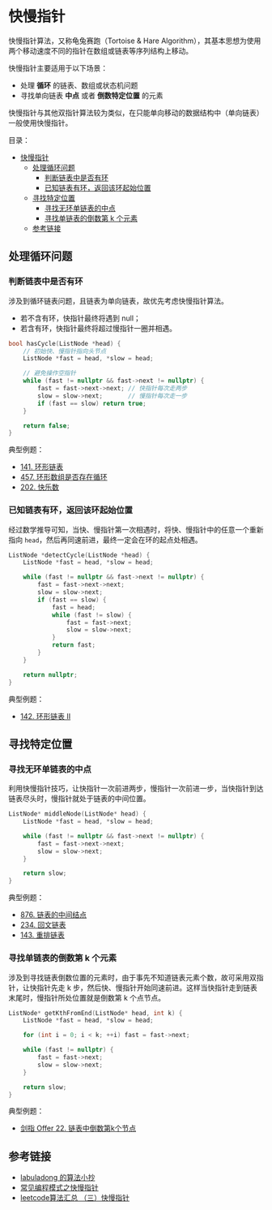 # 快慢指针

快慢指针算法，又称龟兔赛跑（Tortoise & Hare Algorithm），其基本思想为使用两个移动速度不同的指针在数组或链表等序列结构上移动。

快慢指针主要适用于以下场景：

* 处理 **循环** 的链表、数组或状态机问题
* 寻找单向链表 **中点** 或者 **倒数特定位置** 的元素

快慢指针与其他双指针算法较为类似，在只能单向移动的数据结构中（单向链表）一般使用快慢指针。

目录：

- [快慢指针](#快慢指针)
  - [处理循环问题](#处理循环问题)
    - [判断链表中是否有环](#判断链表中是否有环)
    - [已知链表有环，返回该环起始位置](#已知链表有环返回该环起始位置)
  - [寻找特定位置](#寻找特定位置)
    - [寻找无环单链表的中点](#寻找无环单链表的中点)
    - [寻找单链表的倒数第 k 个元素](#寻找单链表的倒数第-k-个元素)
  - [参考链接](#参考链接)

## 处理循环问题

### 判断链表中是否有环

涉及到循环链表问题，且链表为单向链表，故优先考虑快慢指针算法。

* 若不含有环，快指针最终将遇到 null；
* 若含有环，快指针最终将超过慢指针一圈并相遇。

```C++
bool hasCycle(ListNode *head) {
    // 初始快、慢指针指向头节点
    ListNode *fast = head, *slow = head;

    // 避免操作空指针
    while (fast != nullptr && fast->next != nullptr) {
        fast = fast->next->next; // 快指针每次走两步
        slow = slow->next;       // 慢指针每次走一步
        if (fast == slow) return true;
    }

    return false;
}
```

典型例题：

* [141. 环形链表](https://leetcode-cn.com/problems/linked-list-cycle/)
* [457. 环形数组是否存在循环](https://leetcode-cn.com/problems/circular-array-loop/)
* [202. 快乐数](https://leetcode-cn.com/problems/happy-number/)

### 已知链表有环，返回该环起始位置

经过数学推导可知，当快、慢指针第一次相遇时，将快、慢指针中的任意一个重新指向 `head`，然后再同速前进，最终一定会在环的起点处相遇。

```C++
ListNode *detectCycle(ListNode *head) {
    ListNode *fast = head, *slow = head;

    while (fast != nullptr && fast->next != nullptr) {
        fast = fast->next->next;
        slow = slow->next;
        if (fast == slow) {
            fast = head;
            while (fast != slow) {
                fast = fast->next;
                slow = slow->next;
            }
            return fast;
        }
    }

    return nullptr;
}
```

典型例题：

* [142. 环形链表 II](https://leetcode-cn.com/problems/linked-list-cycle-ii/)

## 寻找特定位置

### 寻找无环单链表的中点

利用快慢指针技巧，让快指针一次前进两步，慢指针一次前进一步，当快指针到达链表尽头时，慢指针就处于链表的中间位置。

```C++
ListNode* middleNode(ListNode* head) {
    ListNode *fast = head, *slow = head;

    while (fast != nullptr && fast->next != nullptr) {
        fast = fast->next->next;
        slow = slow->next;
    }

    return slow;
}
```

典型例题：

* [876. 链表的中间结点](https://leetcode-cn.com/problems/middle-of-the-linked-list/)
* [234. 回文链表](https://leetcode-cn.com/problems/palindrome-linked-list/)
* [143. 重排链表](https://leetcode-cn.com/problems/reorder-list/)

### 寻找单链表的倒数第 k 个元素

涉及到寻找链表倒数位置的元素时，由于事先不知道链表元素个数，故可采用双指针，让快指针先走 k 步，然后快、慢指针开始同速前进。这样当快指针走到链表末尾时，慢指针所处位置就是倒数第 k 个点节点。

```C++
ListNode* getKthFromEnd(ListNode* head, int k) {
    ListNode *fast = head, *slow = head;

    for (int i = 0; i < k; ++i) fast = fast->next;

    while (fast != nullptr) {
        fast = fast->next;
        slow = slow->next;
    }

    return slow;
}
```

典型例题：

* [剑指 Offer 22. 链表中倒数第k个节点](https://leetcode-cn.com/problems/lian-biao-zhong-dao-shu-di-kge-jie-dian-lcof/)

## 参考链接

* [labuladong 的算法小抄](https://github.com/labuladong/fucking-algorithm)
* [常见编程模式之快慢指针](https://cloud.tencent.com/developer/article/1688590)
* [leetcode算法汇总 （三）快慢指针](https://zhuanlan.zhihu.com/p/72886883)
